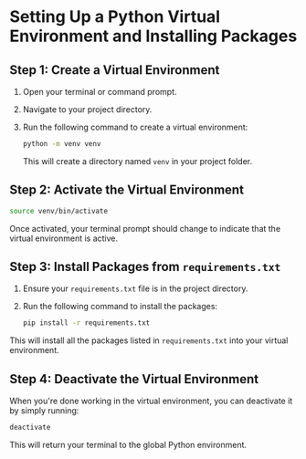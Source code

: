 # Setting Up a Python Virtual Environment and Installing Packages

## Step 1: Create a Virtual Environment

1. Open your terminal or command prompt.
2. Navigate to your project directory.
3. Run the following command to create a virtual environment:

   ```bash
   python -m venv venv
   ```

   This will create a directory named `venv` in your project folder.

## Step 2: Activate the Virtual Environment

  ```bash
  source venv/bin/activate
  ```

Once activated, your terminal prompt should change to indicate that the virtual environment is active.

## Step 3: Install Packages from `requirements.txt`

1. Ensure your `requirements.txt` file is in the project directory.
2. Run the following command to install the packages:

   ```bash
   pip install -r requirements.txt
   ```

This will install all the packages listed in `requirements.txt` into your virtual environment.

## Step 4: Deactivate the Virtual Environment

When you're done working in the virtual environment, you can deactivate it by simply running:

```bash
deactivate
```

This will return your terminal to the global Python environment.
